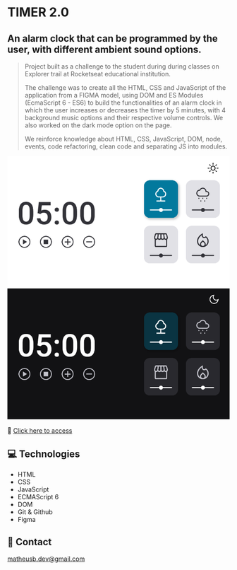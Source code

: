 # TIMER 2.0

## An alarm clock that can be programmed by the user, with different ambient sound options.

> Project built as a challenge to the student during during classes on Explorer trail at Rocketseat educational institution.
> 
> The challenge was to create all the HTML, CSS and JavaScript of the application from a FIGMA model, using DOM and ES Modules (EcmaScript 6 - ES6) to build the functionalities of an alarm clock in which the user increases or decreases the timer by 5 minutes, with 4 background music options and their respective volume controls. We also worked on the dark mode option on the page.
   > 
> We reinforce knowledge about HTML, CSS, JavaScript, DOM, node, events, code refactoring, clean code and separating JS into modules.

![preview_1](./.github/preview_1.png)
![preview_2](./.github/preview_2.png)

🔗 [Click here to access](https://matheusborgesdev.github.io/Timer-2.0/)

## 💻 Technologies

- HTML
- CSS
- JavaScript
- ECMAScript 6
- DOM
- Git & Github
- Figma

## 📧 Contact

matheusb.dev@gmail.com
